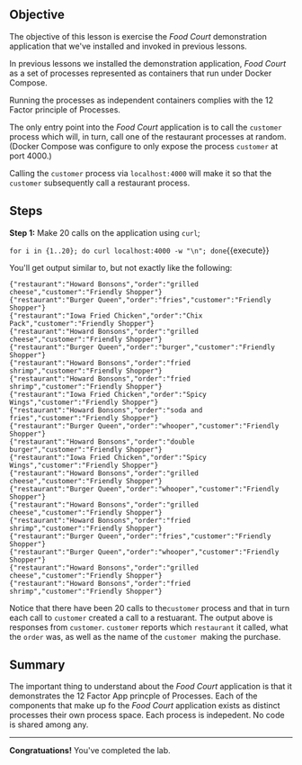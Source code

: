 ## Objective
The objective of this lesson is exercise the *Food Court* demonstration application that we've installed and invoked in previous lessons.

In previous lessons we installed the demonstration application, *Food Court* as a set of processes represented as containers that run under Docker Compose.

Running the processes as independent containers complies with the 12 Factor principle of Processes.

The only entry point into the *Food Court* application is to call the `customer` process which will, in turn, call one of the restaurant processes at random. (Docker Compose was configure to only expose the process `customer` at port 4000.)

Calling the `customer` process via `localhost:4000` will make it so that the `customer` subsequently call a restaurant process.

## Steps

**Step 1:** Make 20 calls on the application using `curl`;

`for i in {1..20}; do curl localhost:4000 -w "\n"; done`{{execute}}

You'll get output similar to, but not exactly like the following:

```
{"restaurant":"Howard Bonsons","order":"grilled cheese","customer":"Friendly Shopper"}
{"restaurant":"Burger Queen","order":"fries","customer":"Friendly Shopper"}
{"restaurant":"Iowa Fried Chicken","order":"Chix Pack","customer":"Friendly Shopper"}
{"restaurant":"Howard Bonsons","order":"grilled cheese","customer":"Friendly Shopper"}
{"restaurant":"Burger Queen","order":"burger","customer":"Friendly Shopper"}
{"restaurant":"Howard Bonsons","order":"fried shrimp","customer":"Friendly Shopper"}
{"restaurant":"Howard Bonsons","order":"fried shrimp","customer":"Friendly Shopper"}
{"restaurant":"Iowa Fried Chicken","order":"Spicy Wings","customer":"Friendly Shopper"}
{"restaurant":"Howard Bonsons","order":"soda and fries","customer":"Friendly Shopper"}
{"restaurant":"Burger Queen","order":"whooper","customer":"Friendly Shopper"}
{"restaurant":"Howard Bonsons","order":"double burger","customer":"Friendly Shopper"}
{"restaurant":"Iowa Fried Chicken","order":"Spicy Wings","customer":"Friendly Shopper"}
{"restaurant":"Howard Bonsons","order":"grilled cheese","customer":"Friendly Shopper"}
{"restaurant":"Burger Queen","order":"whooper","customer":"Friendly Shopper"}
{"restaurant":"Howard Bonsons","order":"grilled cheese","customer":"Friendly Shopper"}
{"restaurant":"Howard Bonsons","order":"fried shrimp","customer":"Friendly Shopper"}
{"restaurant":"Burger Queen","order":"fries","customer":"Friendly Shopper"}
{"restaurant":"Burger Queen","order":"whooper","customer":"Friendly Shopper"}
{"restaurant":"Howard Bonsons","order":"grilled cheese","customer":"Friendly Shopper"}
{"restaurant":"Howard Bonsons","order":"fried shrimp","customer":"Friendly Shopper"}
```

Notice that there have been 20 calls to the`customer` process and that in turn each call to `customer` created a call to a restuarant. The output above is responses from `customer`. `customer` reports which `restaurant` it called, what the `order` was, as well as the name of the `customer `making the purchase.

## Summary

The important thing to understand about the *Food Court* application is that it demonstrates the 12 Factor App princple of Processes. Each of the components that make up fo the *Food Court* application exists as distinct processes their own process space. Each process is indepedent. No code is shared among any.

---

**Congratuations!** You've completed the lab.